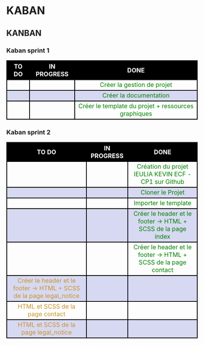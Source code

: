 # KABAN

<!-- STYLE -->
<style>    
    th, tr, td {border : 2px black solid;text-align:center;}  th{color:white; background-color: black } .todo{color:#ca9229} .inprog{color:#0972e9} .done{color:green} .titre{background-color: #413f3f} tr:nth-child(odd) {background-color: #d7d9f2;color:black} 
</style>



<!-- KANBAN -->

## KANBAN

<!-- SPRNT 1 -->
### Kaban sprint 1
<table> 
    <tr>
        <th> TO DO </th>
        <th> IN PROGRESS </th>
        <th> DONE </th>
    </tr>
    <tr>
        <td class="todo"></td>
        <td class="inprog"></td>
        <td class="done">Créer la gestion de projet</td>
    </tr>
    <tr>
        <td class="todo"></td>
        <td class="inprog"></td>
        <td class="done">Créer la documentation</td>
    </tr>
    <tr>
        <td class="todo"></td>
        <td class="inprog"></td>
        <td class="done">Créer le template du projet + ressources graphiques</td>
    </tr>
</table>

<!-- SPRNT 2 -->
### Kaban sprint 2
<table> 
  <tr>
        <th> TO DO </th>
        <th> IN PROGRESS </th>
        <th> DONE </th>
    </tr>
    <tr>
        <td class="todo"></td>
        <td class="inprog"></td>
        <td class="done">Création du projet IEULIA KEVIN ECF - CP1 sur Github</td>
    </tr>
    <tr>
        <td class="todo"></td>
        <td class="inprog"></td>
        <td class="done">Cloner le Projet</td>
    </tr>
    <tr>
        <td class="todo"></td>
        <td class="inprog"></td>
        <td class="done">Importer le template</td>
    </tr>
    <tr>
        <td class="todo"></td>
        <td class="inprog"></td>
        <td class="done">Créer le header et le footer → HTML + SCSS de la page index</td>
    </tr>
    <tr>
        <td class="todo"></td>
        <td class="inprog"></td>
        <td class="done">Créer le header et le footer → HTML + SCSS de la page contact</td>
    </tr>
    <tr>
        <td class="todo">Créer le header et le footer → HTML + SCSS de la page legal_notice</td>
        <td class="inprog"></td>
        <td class="done"></td>
    </tr>
    <tr>
        <td class="todo">HTML et SCSS de la page contact</td>
        <td class="inprog"></td>
        <td class="done"></td>
    </tr>
    <tr>
        <td class="todo">HTML et SCSS de la page legal_notice</td>
        <td class="inprog"></td>
        <td class="done"></td>
    </tr>
</table>
